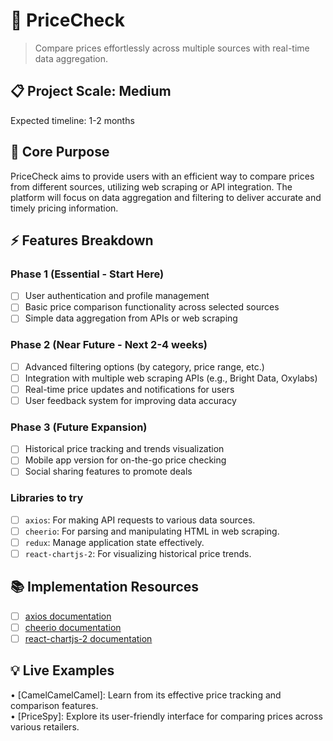 # 🎯 PriceCheck
> Compare prices effortlessly across multiple sources with real-time data aggregation.

## 📋 Project Scale: Medium
Expected timeline: 1-2 months

## 🎯 Core Purpose
PriceCheck aims to provide users with an efficient way to compare prices from different sources, utilizing web scraping or API integration. The platform will focus on data aggregation and filtering to deliver accurate and timely pricing information.

## ⚡ Features Breakdown

### Phase 1 (Essential - Start Here)
- [ ] User authentication and profile management
- [ ] Basic price comparison functionality across selected sources
- [ ] Simple data aggregation from APIs or web scraping

### Phase 2 (Near Future - Next 2-4 weeks)
- [ ] Advanced filtering options (by category, price range, etc.)
- [ ] Integration with multiple web scraping APIs (e.g., Bright Data, Oxylabs)
- [ ] Real-time price updates and notifications for users
- [ ] User feedback system for improving data accuracy

### Phase 3 (Future Expansion)
- [ ] Historical price tracking and trends visualization
- [ ] Mobile app version for on-the-go price checking
- [ ] Social sharing features to promote deals

### Libraries to try
- [ ] `axios`: For making API requests to various data sources.
- [ ] `cheerio`: For parsing and manipulating HTML in web scraping.
- [ ] `redux`: Manage application state effectively.
- [ ] `react-chartjs-2`: For visualizing historical price trends.

## 📚 Implementation Resources
- [ ] [axios documentation](https://axios-http.com/docs/intro)
- [ ] [cheerio documentation](https://cheerio.js.org/)
- [ ] [react-chartjs-2 documentation](https://react-chartjs-2.js.org/)

## 💡 Live Examples
• [CamelCamelCamel]: Learn from its effective price tracking and comparison features.  
• [PriceSpy]: Explore its user-friendly interface for comparing prices across various retailers.